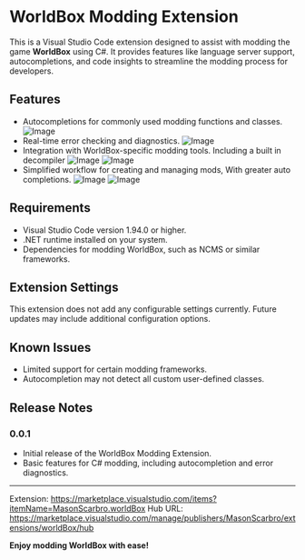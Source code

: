 
# WorldBox Modding Extension

This is a Visual Studio Code extension designed to assist with modding the game **WorldBox** using C#. It provides features like language server support, autocompletions, and code insights to streamline the modding process for developers.

## Features

- Autocompletions for commonly used modding functions and classes.
![Image](https://github.com/user-attachments/assets/2d253d86-383b-4252-aa5b-66d4829f9f0b)
- Real-time error checking and diagnostics.
![Image](https://github.com/user-attachments/assets/42981700-ecc5-429a-acad-ed3a79439c6a)
- Integration with WorldBox-specific modding tools. Including a built in decompiler
![Image](https://github.com/user-attachments/assets/de905780-14b5-4f43-a99f-9d91242a4798)
![Image](https://github.com/user-attachments/assets/74b24e9b-b954-4804-a31b-382f88c05615)
- Simplified workflow for creating and managing mods, With greater auto completions.
![Image](https://github.com/user-attachments/assets/0d25ad4d-b04a-4db8-9fae-c8eb219cf8dc)
![Image](https://github.com/user-attachments/assets/0d25ad4d-b04a-4db8-9fae-c8eb219cf8dc)

## Requirements

- Visual Studio Code version 1.94.0 or higher.
- .NET runtime installed on your system.
- Dependencies for modding WorldBox, such as NCMS or similar frameworks.

## Extension Settings

This extension does not add any configurable settings currently. Future updates may include additional configuration options.

## Known Issues

- Limited support for certain modding frameworks.
- Autocompletion may not detect all custom user-defined classes.

## Release Notes

### 0.0.1

- Initial release of the WorldBox Modding Extension.
- Basic features for C# modding, including autocompletion and error diagnostics.

---
Extension: https://marketplace.visualstudio.com/items?itemName=MasonScarbro.worldBox
Hub URL: https://marketplace.visualstudio.com/manage/publishers/MasonScarbro/extensions/worldBox/hub

**Enjoy modding WorldBox with ease!**

